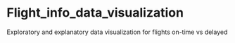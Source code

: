 # Flight_info_data_visualization
Exploratory and explanatory data visualization for flights on-time vs delayed 
